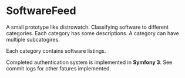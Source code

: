 # SoftwareFeed

A small prototype like distrowatch. Classifying software to different categories. Each category has some descriptions. A category can have multiple subcatogires.

Each category contains software listings.

Completed authentication system is implemented in **Symfony 3**. See commit logs for other fatures implemented.

